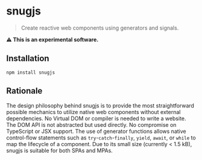 # snugjs

> Create reactive web components using generators and signals.

**⚠️ This is an experimental software.**

## Installation

```
npm install snugjs
```

## Rationale

The design philosophy behind snugjs is to provide the most straightforward
possible mechanics to utilize native web components without external
dependencies. No Virtual DOM or compiler is needed to write a website. The DOM
API is not abstracted but used directly. No compromise on TypeScript or JSX
support. The use of generator functions allows native control-flow statements
such as `try`-`catch`-`finally`, `yield`, `await`, or `while` to map the
lifecycle of a component. Due to its small size (currently < 1.5 kB), snugjs is
suitable for both SPAs and MPAs.
